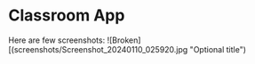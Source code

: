 # Classroom App

Here are few screenshots:
![Broken][(screenshots/Screenshot_20240110_025920.jpg "Optional title")

